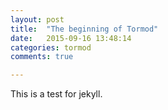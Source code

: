 ```yaml
---
layout: post
title:  "The beginning of Tormod"
date:   2015-09-16 13:48:14
categories: tormod
comments: true

---
```


This is a test for jekyll.